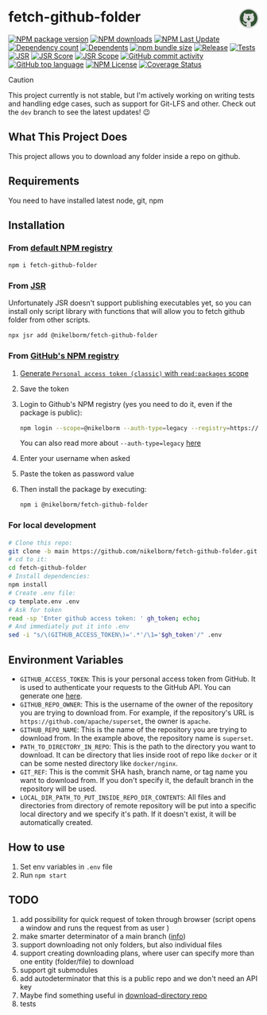# <img src="https://raw.githubusercontent.com/nikelborm/fetch-github-folder/refs/heads/main/assets/logo.png" align="right" width="40px" height="40px"/> fetch-github-folder

[![NPM package version](https://badge.fury.io/js/fetch-github-folder.svg)](https://www.npmjs.com/package/fetch-github-folder)
[![NPM downloads](https://img.shields.io/npm/dm/fetch-github-folder.svg?style=flat)](https://npmjs.org/package/fetch-github-folder)
[![NPM Last Update](https://img.shields.io/npm/last-update/fetch-github-folder)](https://npmjs.org/package/fetch-github-folder)
[![Dependency count](https://badgen.net/bundlephobia/dependency-count/fetch-github-folder)](https://www.npmjs.com/package/fetch-github-folder?activeTab=dependencies)
[![Dependents](https://badgen.net/npm/dependents/fetch-github-folder)](https://www.npmjs.com/package/fetch-github-folder?activeTab=dependents)
[![npm bundle size](https://img.shields.io/bundlephobia/minzip/fetch-github-folder)](https://bundlephobia.com/package/fetch-github-folder)
[![Release](https://github.com/nikelborm/fetch-github-folder/actions/workflows/release.yml/badge.svg)](https://github.com/nikelborm/fetch-github-folder/actions/workflows/release.yml)
[![Tests](https://github.com/nikelborm/fetch-github-folder/actions/workflows/test.yml/badge.svg)](https://github.com/nikelborm/fetch-github-folder/actions/workflows/test.yml)
[![JSR](https://jsr.io/badges/@nikelborm/fetch-github-folder)](https://jsr.io/@nikelborm/fetch-github-folder)
[![JSR Score](https://jsr.io/badges/@nikelborm/fetch-github-folder/score)](https://jsr.io/@nikelborm/fetch-github-folder)
[![JSR Scope](https://jsr.io/badges/@nikelborm)](https://jsr.io/@nikelborm)
[![GitHub commit activity](https://img.shields.io/github/commit-activity/m/nikelborm/fetch-github-folder)](https://github.com/nikelborm/fetch-github-folder/pulse)
[![GitHub top language](https://img.shields.io/github/languages/top/nikelborm/fetch-github-folder)](https://github.com/nikelborm/fetch-github-folder)
[![NPM License](https://img.shields.io/npm/l/fetch-github-folder)](https://github.com/nikelborm/fetch-github-folder?tab=MIT-1-ov-file)
[![Coverage Status](https://coveralls.io/repos/github/nikelborm/fetch-github-folder/badge.svg?branch=main)](https://coveralls.io/github/nikelborm/fetch-github-folder?branch=main)
<!-- ![npms.io](https://img.shields.io/npms-io/final-score/fetch-github-folder) -->

> [!CAUTION]
>
> This project currently is not stable, but I'm actively working on writing tests and handling edge cases, such as support for Git-LFS and other.
> Check out the `dev` branch to see the latest updates! 😉

## What This Project Does

This project allows you to download any folder inside a repo on github.

## Requirements

You need to have installed latest node, git, npm

## Installation

### From [default NPM registry](https://www.npmjs.com/package/fetch-github-folder)

```bash
npm i fetch-github-folder
```

### From [JSR](https://jsr.io/@nikelborm/fetch-github-folder)

Unfortunately JSR doesn't support publishing executables yet, so you can install only script library with functions that will allow you to fetch github folder from other scripts.

```bash
npx jsr add @nikelborm/fetch-github-folder
```

### From [GitHub's NPM registry](https://github.com/nikelborm/fetch-github-folder/pkgs/npm/fetch-github-folder)

1. [Generate `Personal access token (classic)` with `read:packages` scope](https://github.com/settings/tokens/new?description=Install%20packages%20from%20GitHub%20NPM%20registry&scopes=read:packages&default_expires_at=none)
2. Save the token
3. Login to Github's NPM registry (yes you need to do it, even if the package is public):

    ```bash
    npm login --scope=@nikelborm --auth-type=legacy --registry=https://npm.pkg.github.com
    ```

    You can also read more about `--auth-type=legacy` [here](https://docs.github.com/en/packages/working-with-a-github-packages-registry/working-with-the-npm-registry#authenticating-with-a-personal-access-token)
4. Enter your username when asked
5. Paste the token as password value
6. Then install the package by executing:

    ```bash
    npm i @nikelborm/fetch-github-folder
    ```

### For local development

```bash
# Clone this repo:
git clone -b main https://github.com/nikelborm/fetch-github-folder.git
# cd to it:
cd fetch-github-folder
# Install dependencies:
npm install
# Create .env file:
cp template.env .env
# Ask for token
read -sp 'Enter github access token: ' gh_token; echo;
# And immediately put it into .env
sed -i "s/\(GITHUB_ACCESS_TOKEN\)='.*'/\1='$gh_token'/" .env
```

## Environment Variables

- `GITHUB_ACCESS_TOKEN`: This is your personal access token from GitHub. It is used to authenticate your requests to the GitHub API. You can generate one [here](https://github.com/settings/tokens/new?description=Read%20repo%20contents%20access%20to%20fetch-github-folder&scopes=public_repo&default_expires_at=none).
- `GITHUB_REPO_OWNER`: This is the username of the owner of the repository you are trying to download from. For example, if the repository's URL is `https://github.com/apache/superset`, the owner is `apache`.
- `GITHUB_REPO_NAME`: This is the name of the repository you are trying to download from. In the example above, the repository name is `superset`.
- `PATH_TO_DIRECTORY_IN_REPO`: This is the path to the directory you want to download. It can be directory that lies inside root of repo like `docker` or it can be some nested directory like `docker/nginx`.
- `GIT_REF`: This is the commit SHA hash, branch name, or tag name you want to download from. If you don't specify it, the default branch in the repository will be used.
- `LOCAL_DIR_PATH_TO_PUT_INSIDE_REPO_DIR_CONTENTS`: All files and directories from directory of remote repository will be put into a specific local directory and we specify it's path. If it doesn't exist, it will be automatically created.

## How to use

1. Set env variables in `.env` file
2. Run `npm start`

## TODO

1. add possibility for quick request of token through browser (script opens a window and runs the request from as user )
2. make smarter determinator of a main branch ([info](https://chatgpt.com/share/675f3a23-2638-800d-a5ea-3873f01aad0a))
3. support downloading not only folders, but also individual files
4. support creating downloading plans, where user can specify more than one entity (folder/file) to download
5. support git submodules
6. add autodeterminator that this is a public repo and we don't need an API key
7. Maybe find something useful in [download-directory repo](https://github.com/download-directory/download-directory.github.io/)
8. tests
